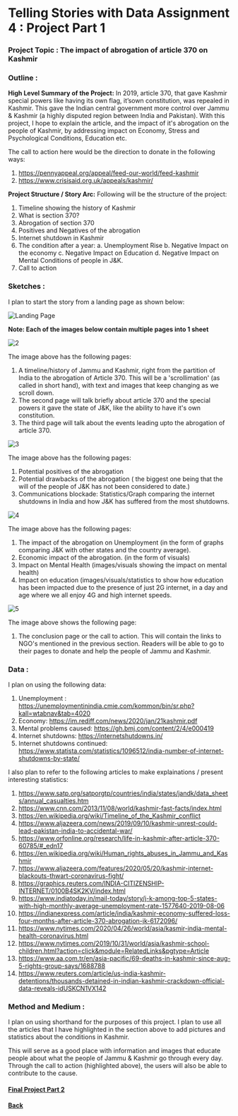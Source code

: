 # Telling Stories with Data Assignment 4 : Project Part 1

### Project Topic : The impact of abrogation of article 370 on Kashmir

### Outline :
**High Level Summary of the Project:**
In 2019, article 370, that gave Kashmir special powers like having its own flag, it’sown constitution, was repealed in Kashmir. This gave the Indian central government more control over Jammu & Kashmir (a highly disputed region between India and Pakistan). With this project, I hope to explain the article, and the impact of it's abrogation on the people of Kashmir, by addressing impact on Economy, Stress and Psychological Conditions, Education etc. 

The call to action here would be the direction to donate in the following ways:
1. https://pennyappeal.org/appeal/feed-our-world/feed-kashmir
2. https://www.crisisaid.org.uk/appeals/kashmir/

**Project Structure / Story Arc:**
Following will be the structure of the project: 
1. Timeline showing the history of Kashmir
2. What is section 370? 
3. Abrogation of section 370
4. Positives and Negatives of the abrogation
5. Internet shutdown in Kashmir
6. The condition after a year:
    a. Unemployment Rise
    b. Negative Impact on the economy
    c. Negative Impact on Education
    d. Negative Impact on Mental Conditions of people in J&K. 
7. Call to action

### Sketches :

I plan to start the story from a landing page as shown below:

![Landing Page](/Images/Sketches/LandingPage.PNG)

**Note: Each of the images below contain multiple pages into 1 sheet**

![2](/Images/Sketches/2.jpg)

The image above has the following pages:
1. A timeline/history of Jammu and Kashmir, right from the partition of India to the abrogation of Article 370. This will be a 'scrollimation' (as called in short hand), with text and images that keep changing as we scroll down. 
2. The second page will talk briefly about article 370 and the special powers it gave the state of J&K, like the ability to have it's own constitution. 
3. The third page will talk about the events leading upto the abrogation of article 370. 

![3](/Images/Sketches/3.jpg)

The image above has the following pages:
1. Potential positives of the abrogation
2. Potential drawbacks of the abrogation ( the biggest one being that the will of the people of J&K has not been considered to date.)
3. Communications blockade: Statistics/Graph comparing the internet shutdowns in India and how J&K has suffered from the most shutdowns. 

![4](/Images/Sketches/4.jpg)

The image above has the following pages:
1. The impact of the abrogation on Unemployment (in the form of graphs comparing J&K with other states and the country average). 
2. Economic impact of the abrogation. (in the form of visuals)
3. Impact on Mental Health (images/visuals showing the impact on mental health)
4. Impact on education (images/visuals/statistics to show how education has been impacted due to the presence of just 2G internet, in a day and age where we all enjoy 4G and high internet speeds. 

![5](/Images/Sketches/5.jpg)

The image above shows the following page:
1. The conclusion page or the call to action. This will contain the links to NGO's mentioned in the previous section. Readers will be able to go to their pages to donate and help the people of Jammu and Kashmir. 


### Data :
I plan on using the following data:
1. Unemployment : https://unemploymentinindia.cmie.com/kommon/bin/sr.php?kall=wtabnav&tab=4020
2. Economy: https://im.rediff.com/news/2020/jan/21kashmir.pdf
3. Mental problems caused: https://gh.bmj.com/content/2/4/e000419
4. Internet shutdowns: https://internetshutdowns.in/
5. Internet shutdowns continued: https://www.statista.com/statistics/1096512/india-number-of-internet-shutdowns-by-state/

I also plan to refer to the following articles to make explainations / present interesting statistics:
1. https://www.satp.org/satporgtp/countries/india/states/jandk/data_sheets/annual_casualties.htm
2. https://www.cnn.com/2013/11/08/world/kashmir-fast-facts/index.html
3. https://en.wikipedia.org/wiki/Timeline_of_the_Kashmir_conflict
4. https://www.aljazeera.com/news/2019/09/10/kashmir-unrest-could-lead-pakistan-india-to-accidental-war/
5. https://www.orfonline.org/research/life-in-kashmir-after-article-370-60785/#_edn17
6. https://en.wikipedia.org/wiki/Human_rights_abuses_in_Jammu_and_Kashmir
7. https://www.aljazeera.com/features/2020/05/20/kashmir-internet-blackouts-thwart-coronavirus-fight/
8. https://graphics.reuters.com/INDIA-CITIZENSHIP-INTERNET/0100B4SK2KV/index.html
9. https://www.indiatoday.in/mail-today/story/j-k-among-top-5-states-with-high-monthly-average-unemployment-rate-1577640-2019-08-06
10. https://indianexpress.com/article/india/kashmir-economy-suffered-loss-four-months-after-article-370-abrogation-jk-6172096/
11. https://www.nytimes.com/2020/04/26/world/asia/kasmir-india-mental-health-coronavirus.html
12. https://www.nytimes.com/2019/10/31/world/asia/kashmir-school-children.html?action=click&module=RelatedLinks&pgtype=Article
13. https://www.aa.com.tr/en/asia-pacific/69-deaths-in-kashmir-since-aug-5-rights-group-says/1688788
14. https://www.reuters.com/article/us-india-kashmir-detentions/thousands-detained-in-indian-kashmir-crackdown-official-data-reveals-idUSKCN1VX142


### Method and Medium :
I plan on using shorthand for the purposes of this project. I plan to use all the articles that I have highlighted in the section above to add pictures and statistics about the conditions in Kashmir. 

This will serve as a good place with information and images that educate people about what the people of Jammu & Kashmir go through every day. Through the call to action (highlighted above), the users will also be able to contribute to the cause. 

#### [Final Project Part 2](FinalProjectPt2.md)
#### [Back](TSWD.md)
